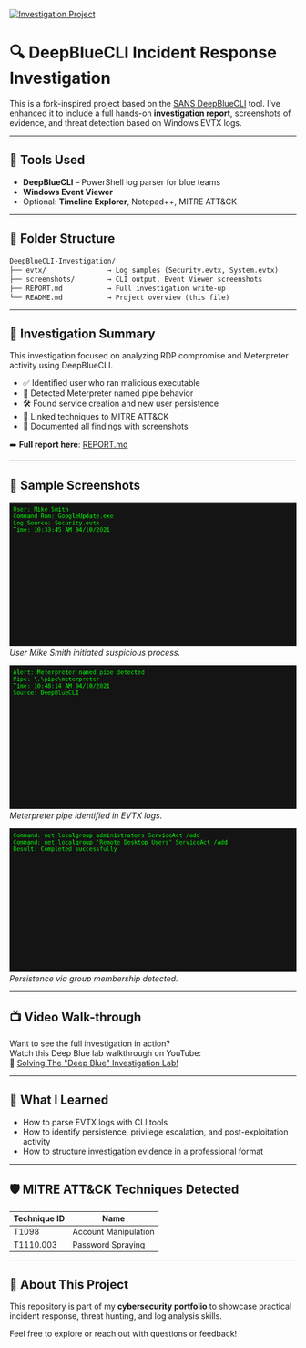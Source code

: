 [![Investigation Project](https://img.shields.io/badge/Project-DFIR-blue)](https://github.com/adrianbooker95/DeepBlueCLI-Investigation)

# 🔍 DeepBlueCLI Incident Response Investigation

This is a fork-inspired project based on the [SANS DeepBlueCLI](https://github.com/sans-blue-team/DeepBlueCLI) tool. I’ve enhanced it to include a full hands-on **investigation report**, screenshots of evidence, and threat detection based on Windows EVTX logs.

---

## 🧰 Tools Used

- **DeepBlueCLI** – PowerShell log parser for blue teams  
- **Windows Event Viewer**  
- Optional: **Timeline Explorer**, Notepad++, MITRE ATT&CK  

---

## 📁 Folder Structure

```
DeepBlueCLI-Investigation/
├── evtx/               → Log samples (Security.evtx, System.evtx)
├── screenshots/        → CLI output, Event Viewer screenshots
├── REPORT.md           → Full investigation write-up
└── README.md           → Project overview (this file)
```

---

## 📝 Investigation Summary

This investigation focused on analyzing RDP compromise and Meterpreter activity using DeepBlueCLI.

- ✅ Identified user who ran malicious executable  
- 🔎 Detected Meterpreter named pipe behavior  
- 🛠 Found service creation and new user persistence  
- 📎 Linked techniques to MITRE ATT&CK  
- 📸 Documented all findings with screenshots  

➡️ **Full report here**: [REPORT.md](REPORT.md)

---

## 📸 Sample Screenshots

![User executed GoogleUpdate.exe](screenshots/q1-googleupdate.png)  
*User Mike Smith initiated suspicious process.*

![Meterpreter activity timestamp](screenshots/q2-meterpreter.png)  
*Meterpreter pipe identified in EVTX logs.*

![Service account added to Administrators](screenshots/q6-group-membership.png)  
*Persistence via group membership detected.*

---

## 📺 Video Walk-through

Want to see the full investigation in action?  
Watch this Deep Blue lab walkthrough on YouTube:  
🎥 [Solving The "Deep Blue" Investigation Lab!](https://www.youtube.com/watch?v=3FwH033NJxg)

---

## 🧠 What I Learned

- How to parse EVTX logs with CLI tools  
- How to identify persistence, privilege escalation, and post-exploitation activity  
- How to structure investigation evidence in a professional format  

---

## 🛡 MITRE ATT&CK Techniques Detected

| Technique ID | Name                  |
|--------------|-----------------------|
| T1098        | Account Manipulation  |
| T1110.003    | Password Spraying     |

---

## 💼 About This Project

This repository is part of my **cybersecurity portfolio** to showcase practical incident response, threat hunting, and log analysis skills.

Feel free to explore or reach out with questions or feedback!
